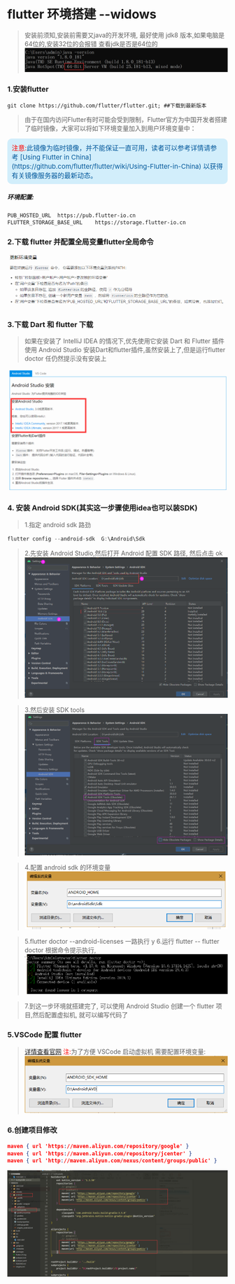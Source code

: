 # flutter 环境搭建 --widows

>安装前须知,安装前需要又java的开发环境, 最好使用 jdk8 版本,如果电脑是64位的,安装32位的会报错
查看jdk是否是64位的
![图示](static/images/jdkSetting.png)

### 1.安装flutter

```shell
git clone https://github.com/flutter/flutter.git; ##下载到最新版本
```

>由于在国内访问Flutter有时可能会受到限制，Flutter官方为中国开发者搭建了临时镜像，大家可以将如下环境变量加入到用户环境变量中：
<div style="background:#D2EEFB;color:#01579B;font-size:15px;padding:10px;border-radius:10px;"><font color="red">注意:</font>此镜像为临时镜像，并不能保证一直可用，读者可以参考详情请参考 [Using Flutter in China](https://github.com/flutter/flutter/wiki/Using-Flutter-in-China) 以获得有关镜像服务器的最新动态。</div>

##### 环境配置:

```html
PUB_HOSTED_URL  https://pub.flutter-io.cn
FLUTTER_STORAGE_BASE_URL    https://storage.flutter-io.cn
```

### 2.下载 flutter 并配置全局变量flutter全局命令

![示](static/images/flutter_setpath.png)

### 3.下载 Dart 和 flutter 下载

>如果在安装了 IntelliJ IDEA 的情况下,优先使用它安装 Dart 和 Flutter 插件
>使用 Android Studio 安装Dart和flutter插件,虽然安装上了,但是运行flutter doctor 任仍然提示没有安装上

![](static/images/flutter_1.png)

### 4.  安装 Android SDK(其实这一步骤使用idea也可以装SDK)
>1.指定 android sdk 路劲
```C#
flutter config --android-sdk  G:\Android\Sdk
```

>2.先安装 Android Studio,然后打开 Android 配置 SDK 路径, 然后点击 ok
![图例1](static/images/android_sdk.png)

>3.然后安装 SDK tools
![图例2](static/images/android_sdktools.png)

>4.配置 android sdk 的环境变量
![图例3](static/images/android_setting1.png)

>5.flutter doctor --android-licenses 一路执行 y
>6.运行 flutter -- flutter doctor 根据命令提示执行,
![图例4](static/images/flutter_doctor.png)

>7.到这一步环境就搭建完了, 可以使用 Android Studio 创建一个 flutter 项目,然后配置虚拟机, 就可以编写代码了

### 5.VSCode 配置 flutter

>[详情查看官网](https://flutterchina.club/get-started/test-drive/#vscode)
><font color='red'>注:</font>为了方便 VSCode 启动虚拟机 
>需要配置环境变量:
![图例5](static/images/android_AVD_Setting.png)


### 6.创建项目修改
```JSON
maven { url 'https://maven.aliyun.com/repository/google' }
maven { url 'https://maven.aliyun.com/repository/jcenter' }
maven { url 'http://maven.aliyun.com/nexus/content/groups/public' }
```
![图示](static/images/gradleSetting.png)

